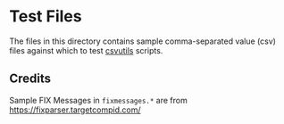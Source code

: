 # Test Files

The files in this directory contains sample comma-separated value (csv) files
against which to test [csvutils] scripts.


## Credits

Sample FIX Messages in `fixmessages.*` are from
https://fixparser.targetcompid.com/


[csvutils]: https://github.com/markuskimius/csvutils

